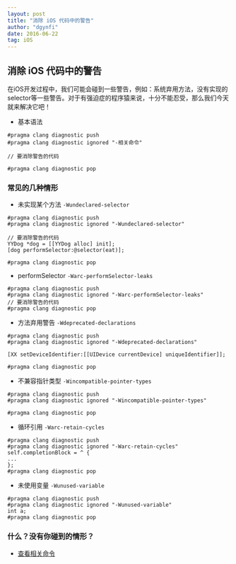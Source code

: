 ```yaml
---
layout: post
title: "消除 iOS 代码中的警告"
author: "dgynfi"
date: 2016-06-22
tag: iOS
---
```


## 消除 iOS 代码中的警告

在iOS开发过程中，我们可能会碰到一些警告，例如：系统弃用方法，没有实现的selector等一些警告。对于有强迫症的程序猿来说，十分不能忍受，那么我们今天就来解决它吧！

- 基本语法

```
#pragma clang diagnostic push
#pragma clang diagnostic ignored "-相关命令"

// 要消除警告的代码

#pragma clang diagnostic pop
```

### 常见的几种情形

- 未实现某个方法 `-Wundeclared-selector`

```
#pragma clang diagnostic push
#pragma clang diagnostic ignored "-Wundeclared-selector"

// 要消除警告的代码
YYDog *dog = [[YYDog alloc] init];
[dog performSelector:@selector(eat)];

#pragma clang diagnostic pop
```

- performSelector `-Warc-performSelector-leaks`

```
#pragma clang diagnostic push     
#pragma clang diagnostic ignored "-Warc-performSelector-leaks"     
// 要消除警告的代码
#pragma clang diagnostic pop 
```

- 方法弃用警告 `-Wdeprecated-declarations`

```
#pragma clang diagnostic push    
#pragma clang diagnostic ignored "-Wdeprecated-declarations"         

[XX setDeviceIdentifier:[[UIDevice currentDevice] uniqueIdentifier]];    

#pragma clang diagnostic pop  
```

- 不兼容指针类型 `-Wincompatible-pointer-types`

```
#pragma clang diagnostic push     
#pragma clang diagnostic ignored "-Wincompatible-pointer-types"     

#pragma clang diagnostic pop  
```

- 循环引用 `-Warc-retain-cycles`

```
#pragma clang diagnostic push    
#pragma clang diagnostic ignored "-Warc-retain-cycles"    
self.completionBlock = ^ {    
...    
};    
#pragma clang diagnostic pop
```

- 未使用变量 `-Wunused-variable`
```
#pragma clang diagnostic push     
#pragma clang diagnostic ignored "-Wunused-variable"     
int a;     
#pragma clang diagnostic pop 
```

### 什么？没有你碰到的情形？

- [查看相关命令](https://www.jianshu.com/p/b5b58cb5ee38)
